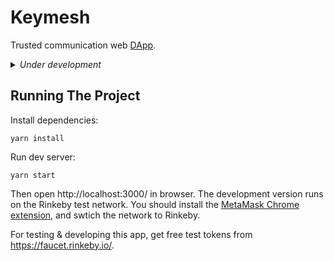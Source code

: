 # Keymesh

Trusted communication web [DApp](https://ethereum.stackexchange.com/questions/383/what-is-a-dapp).

<details>
  <summary><em>Under development</em></summary>

  ### Basic features
  - [x] Accounts
    - [x] Multi-account
    - [x] Continue registration from record (Allow user left the registration page after transaction created)
    - [x] Show account registration records in account management page
    - [x] Import/export account
    - [x] Delete account
  - [ ] Chat
    - [x] Send messages
    - [x] Receive messages
    - [x] Session summary (show a slice of latest message)
    - [ ] Delete session(s)
    - [ ] Delete (selected) message(s).
    - [ ] Search user by proving
  - [x] Proving
    - [x] Basic social media proving
  - [x] Broadcast
    - [x] Send broadcast
    - [x] Receive broadcast
  - [ ] Pre-keys
    - [x] Delete outdated pre-keys
    - [ ] Auto-upload pre-keys when not sufficient
    - [ ] Force replace pre-keys

  ### Enhancements/features
  - [x] Ethereum network/account detect.
  - [x] Identicon
  - [x] Message sending from same browser
</details>

## Running The Project

Install dependencies:

```
yarn install
```

Run dev server:

```
yarn start
```

Then open http://localhost:3000/ in browser. The development version runs on the Rinkeby test network. You should install the [MetaMask Chrome extension](https://metamask.io/), and swtich the network to Rinkeby.

For testing & developing this app, get free test tokens from https://faucet.rinkeby.io/.
